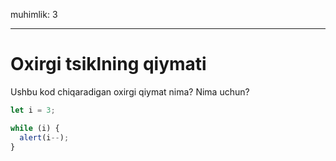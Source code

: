 muhimlik: 3

---

# Oxirgi tsiklning qiymati

Ushbu kod chiqaradigan oxirgi qiymat nima? Nima uchun?

```js
let i = 3;

while (i) {
  alert(i--);
}
```
